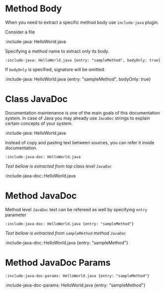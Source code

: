 # Method Body

When you need to extract a specific method body use `include-java` plugin.

Consider a file

:include-java: HelloWorld.java

Specifying a method name to extract only its body. 

    :include-java: HelloWorld.java {entry: "sampleMethod", bodyOnly: true}

If `bodyOnly` is specified, signature will be omitted. 

:include-java: HelloWorld.java {entry: "sampleMethod", bodyOnly: true}

# Class JavaDoc

Documentation maintenance is one of the main goals of this documentation system. 
In case of Java you may already use `JavaDoc` strings to explain certain concepts of your system.

:include-java: HelloWorld.java

Instead of copy and pasting text between sources, you can refer it inside documentation.

    :include-java-doc: HelloWorld.java
    
*Text bellow is extracted from top class level `JavaDoc`*

:include-java-doc: HelloWorld.java


# Method JavaDoc

Method level `JavaDoc` text can be refereed as well by specifying `entry` parameter 
    
    :include-java-doc: HelloWorld.java {entry: "sampleMethod"}
    
*Text bellow is extracted from `sampleMethod` method `JavaDoc`*

:include-java-doc: HelloWorld.java {entry: "sampleMethod"}

# Method JavaDoc Params

    :include-java-doc-params: HelloWorld.java {entry: "sampleMethod"}

:include-java-doc-params: HelloWorld.java {entry: "sampleMethod"}

